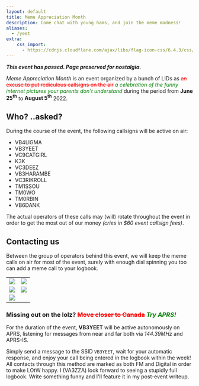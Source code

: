 ```yaml
---
layout: default
title: Meme Appreciation Month
description: Come chat with young hams, and join the meme madness!
aliases:
  - /yeet
extra:
    css_import:
      - https://cdnjs.cloudflare.com/ajax/libs/flag-icon-css/6.4.3/css/flag-icons.min.css
---
```


***This event has passed. Page preserved for nostalgia.***

*Meme Appreciation Month* is an event organized by a bunch of <a class="hover-help" title="..really? (Licensed IDiot)">LID</a>s as <span style="color:red;">~~an excuse to put rediculous callsigns on the air~~</span> <span style="color:green;">*a celebration of the funny internet pictures your parents don't understand*</span> during the period from **June 25<sup>th</sup>** to **August 5<sup>th</sup>** 2022.

## Who? <span class="small gray">..asked?</span>

During the course of the event, the following callsigns will be active on air: 

- <span class="fi fi-ca"></span> VB4LIGMA
- <span class="fi fi-ca"></span> VB3YEET
- <span class="fi fi-ca"></span> VC9CATGIRL
- <span class="fi fi-us"></span> K3K
- <span class="fi fi-ca"></span> VC3DEEZ
- <span class="fi fi-ca"></span> VB3HARAMBE
- <span class="fi fi-ca"></span> VC3RIKROLL
- <span class="fi fi-fr"></span> TM1SSOU
- <span class="fi fi-fr"></span> TM0WO
- <span class="fi fi-fr"></span> TM0RBIN
- <span class="fi fi-ca"></span> VB6DANK

The actual operators of these calls may <span class="gray">(will)</span> rotate throughout the event in order to get the most out of our money <span class="gray">*(cries in $60 event callsign fees)*</span>.

<!-- *It is assumed that participating operators are members of our Discord server. If you are not, but would like your meme call in this list, contact [`memecalls@va3zza.com`](mailto:memecalls@va3zza.com)* -->

## Contacting us

Between the group of operators behind this event, we will keep the meme calls on air for most of the event, surely with enough dial spinning you too can add a meme call to your logbook.

<table><tr>
<td><img src="https://hamalert.org/myspot?c=VB4LIGMA&amp;h=6be3639c81ef39f6&amp;a=12" srcset="https://hamalert.org/myspot?c=VB4LIGMA&amp;h=6be3639c81ef39f6&amp&amp;hr=1&amp;a=12 2x"></td>
<td><img src="https://hamalert.org/myspot?c=VB3YEET&amp;h=43adad96f1c09138&amp;a=12" srcset="https://hamalert.org/myspot?c=VB3YEET&amp;h=43adad96f1c09138&amp;hr=1&amp;a=12 2x"></td>
</tr><tr>
<td><img src="https://hamalert.org/myspot?c=VC9CATGIRL&amp;h=976e9f7f1a40bfbc&amp;a=12" srcset="https://hamalert.org/myspot?c=VC9CATGIRL&amp;h=976e9f7f1a40bfbc&amp;hr=1&amp;a=12 2x"></td>
<td><img src="https://hamalert.org/myspot?c=VB3HARAMBE&amp;h=227ae1c093e9208c&amp;a=12" srcset="https://hamalert.org/myspot?c=VB3HARAMBE&amp;h=227ae1c093e9208c&amp;hr=1&amp;a=12 2x"></td>
</tr><tr>
<td><img src="https://hamalert.org/myspot?c=VC3RIKROLL&amp;h=c21eee285da95621&amp;a=12" srcset="https://hamalert.org/myspot?c=VC3RIKROLL&amp;h=c21eee285da95621&amp;hr=1&amp;a=12 2x"></td>
</tr></table>

### Missing out on the lolz? <span style="color:red;">~~Move closer to Canada~~</span> <span style="color:green;">*Try APRS!*</span>

For the duration of the event, **VB3YEET** will be active autonomously on APRS, listening for messages from near and far both via *144.39MHz* and APRS-IS.

Simply send a message to the SSID `VB3YEET`, wait for your automatic response, and enjoy your call being entered in the logbook within the week! All contacts through this method are marked as both FM and Digital in order to make LOtW happy. I (VA3ZZA) look forward to seeing a stupidly full logbook. Write something funny and I'll feature it in my post-event writeup.
